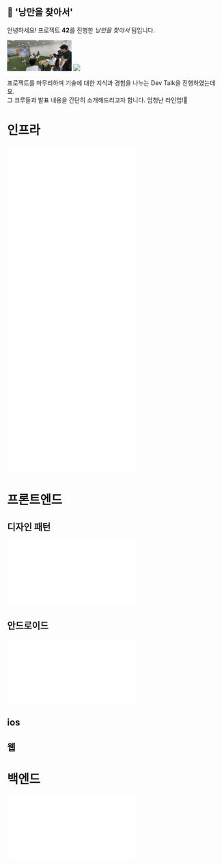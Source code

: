 ## 🧙 '낭만을 찾아서'

안녕하세요! 프로젝트 **42**를 진행한 *낭만을 찾아서* 팀입니다.</br>
<p>
<img width="30%" src="../assets/devtalk1.png">
<img width="30%" src="../assets/devtalk3.png"/>
</p>
프로젝트를 마무리하며 기술에 대한 지식과 경험을 나누는 Dev Talk을 진행하였는데요.</br>
그 크루들과 발표 내용을 간단히 소개해드리고자 합니다. 엄청난 라인업!🙋‍</br>

# 인프라
![](../1.%20DNS.pdf)
![](../2.%20Docker.pdf)
![](../2a.%20%EB%B3%B4%EC%B6%A9.pdf)
![](../3.%20AWS.pdf)
![](../4.%20Kubernetes.pdf)

# 프론트엔드
## 디자인 패턴
![](../mvc-mvp-mvvm.pdf)
## 안드로이드
![](../%EB%82%AD%EB%A7%8C%EC%9D%84-%EC%B0%BE%EC%95%84%EC%84%9C-%EC%95%88%EB%93%9C%EB%A1%9C%EC%9D%B4%EB%93%9C.pdf)
## ios

## 웹

# 백엔드
![](../%EC%8A%A4%ED%94%84%EB%A7%81.pdf)
